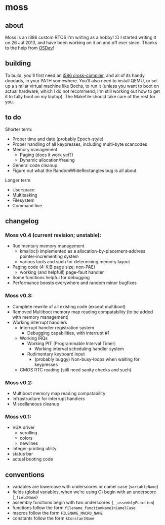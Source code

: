 # moss

## about
Moss is an i386 custom RTOS I'm writing as a hobby! :D I started writing it on 26 Jul 2013, and have been working on it on and off ever since. Thanks to the help from [OSDev](http://wiki.osdev.org/Main_Page)!

## building
To build, you'll first need an [i586 cross-compiler](http://wiki.osdev.org/GCC_Cross-Compiler), and all of its handy doodads, in your PATH somewhere. You'll also need to install QEMU, or set up a similar virtual machine like Bochs, to run it (unless you want to boot on actual hardware, which I do not recommend; I'm still working out how to get it to fully boot on my laptop). The Makefile should take care of the rest for you.

## to do

Shorter term:

* Proper time and date (probably Epoch-style)
* Proper handling of all keypresses, including multi-byte scancodes
* Memory management
	* Paging (does it work yet?)
	* Dynamic allocation/freeing
* General code cleanup
* Figure out what the RandomWhiteRectangles bug is all about

Longer term:

* Userspace
* Multitasking
* Filesystem
* Command line

## changelog

### Moss v0.4 (current revision; unstable):

* Rudimentary memory management
	* kmalloc() implemented as a allocation-by-placement-address pointer-incrementing system
	* various tools and such for determining memory layout
* Paging code (4-KiB page size; non-PAE)
	* working (and helpful!) page-fault handler
* Some functions helpful for debugging
* Performance boosts everywhere and random minor bugfixes

### Moss v0.3:

* Complete rewrite of all existing code (except multiboot)
* Removed Multiboot memory map reading compatability (to be added with memory management)
* Working interrupt handlers
	* interrupt handler registration system
		* Debugging capabilities, with interrupt #1
	* Working IRQs
		* Working PIT (Programmable Interval Timer)
			* Working interval scheduling handler system
		* Rudimentary keyboard input
			* (probably buggy) Non-busy-loops when waiting for keypresses
	* CMOS RTC reading (still need sanity checks and such)

### Moss v0.2:

* Multiboot memory map reading compatability
* Infrastructure for interrupt handlers
* Miscellaneous cleanup

### Moss v0.1:

* VGA driver
	* scrolling
	* colors
	* newlines
* integer-printing utility
* status bar
* actual booting code

## conventions
* variables are lowercase with underscores or camel case (<code>variableName</code>)
* fields (global variables, when we're using C) begin with an underscore (<code>_fieldName</code>)
* assembly functions begin with two underscores (<code>__assemblyFunction</code>)
* functions follow the form <code>filename_functionNameInCamelCase</code>
* macros follow the form <code>FILENAME_MACRO_NAME</code>
* constants follow the form <code>kConstantName</code>
